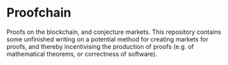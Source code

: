 # Proofchain

Proofs on the blockchain, and conjecture markets. This repository contains some unfinished writing on a potential method for creating markets for proofs, and thereby incentivising the production of proofs (e.g. of mathematical theorems, or correctness of software).

